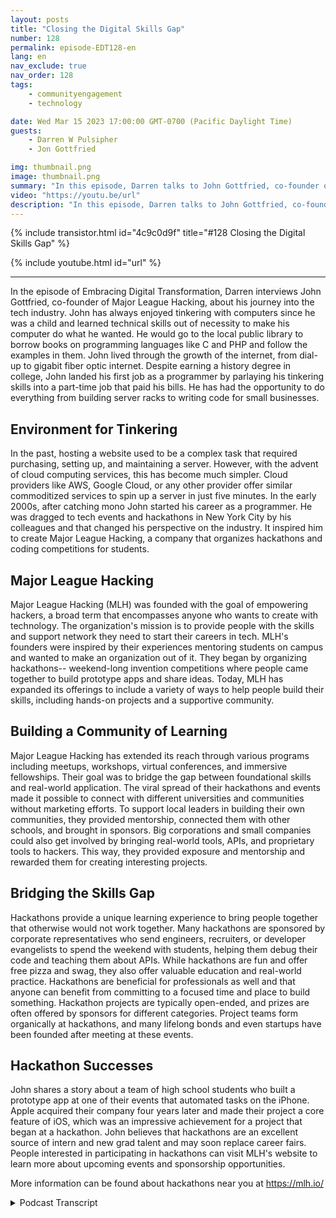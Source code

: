 ```yaml
---
layout: posts
title: "Closing the Digital Skills Gap"
number: 128
permalink: episode-EDT128-en
lang: en
nav_exclude: true
nav_order: 128
tags:
    - communityengagement
    - technology

date: Wed Mar 15 2023 17:00:00 GMT-0700 (Pacific Daylight Time)
guests:
    - Darren W Pulsipher
    - Jon Gottfried

img: thumbnail.png
image: thumbnail.png
summary: "In this episode, Darren talks to John Gottfried, co-founder of Major League hacking, about closing the digital skills gap through practical collaborative work using hackathons."
video: "https://youtu.be/url"
description: "In this episode, Darren talks to John Gottfried, co-founder of Major League hacking, about closing the digital skills gap through practical collaborative work using hackathons."
---
```


<div>
{% include transistor.html id="4c9c0d9f" title="#128 Closing the Digital Skills Gap" %}

{% include youtube.html id="url" %}
</div>

---

In the episode of Embracing Digital Transformation, Darren interviews John Gottfried, co-founder of Major League Hacking,  about his journey into the tech industry. John has always enjoyed tinkering with computers since he was a child and learned technical skills out of necessity to make his computer do what he wanted. He would go to the local public library to borrow books on programming languages like C and PHP and follow the examples in them. John lived through the growth of the internet, from dial-up to gigabit fiber optic internet. Despite earning a history degree in college, John landed his first job as a programmer by parlaying his tinkering skills into a part-time job that paid his bills. He has had the opportunity to do everything from building server racks to writing code for small businesses.

## Environment for Tinkering

In the past, hosting a website used to be a complex task that required purchasing, setting up, and maintaining a server. However, with the advent of cloud computing services, this has become much simpler. Cloud providers like AWS, Google Cloud, or any other provider offer similar commoditized services to spin up a server in just five minutes. In the early 2000s, after catching mono John started his career as a programmer. He was dragged to tech events and hackathons in New York City by his colleagues and that changed his perspective on the industry. It inspired him to create Major League Hacking, a company that organizes hackathons and coding competitions for students.

## Major League Hacking

Major League Hacking (MLH) was founded with the goal of empowering hackers, a broad term that encompasses anyone who wants to create with technology. The organization's mission is to provide people with the skills and support network they need to start their careers in tech. MLH's founders were inspired by their experiences mentoring students on campus and wanted to make an organization out of it. They began by organizing hackathons-- weekend-long invention competitions where people came together to build prototype apps and share ideas. Today, MLH has expanded its offerings to include a variety of ways to help people build their skills, including hands-on projects and a supportive community.

## Building a Community of Learning

Major League Hacking has extended its reach through various programs including meetups, workshops, virtual conferences, and immersive fellowships. Their goal was to bridge the gap between foundational skills and real-world application. The viral spread of their hackathons and events made it possible to connect with different universities and communities without marketing efforts. To support local leaders in building their own communities, they provided mentorship, connected them with other schools, and brought in sponsors. Big corporations and small companies could also get involved by bringing real-world tools, APIs, and proprietary tools to hackers. This way, they provided exposure and mentorship and rewarded them for creating interesting projects.

## Bridging the Skills Gap

Hackathons provide a unique learning experience to bring people together that otherwise would not work together. Many hackathons are sponsored by corporate representatives who send engineers, recruiters, or developer evangelists to spend the weekend with students, helping them debug their code and teaching them about APIs. While hackathons are fun and offer free pizza and swag, they also offer valuable education and real-world practice. Hackathons are beneficial for professionals as well and that anyone can benefit from committing to a focused time and place to build something. Hackathon projects are typically open-ended, and prizes are often offered by sponsors for different categories. Project teams form organically at hackathons, and many lifelong bonds and even startups have been founded after meeting at these events.

## Hackathon Successes

John shares a story about a team of high school students who built a prototype app at one of their events that automated tasks on the iPhone. Apple acquired their company four years later and made their project a core feature of iOS, which was an impressive achievement for a project that began at a hackathon. John believes that hackathons are an excellent source of intern and new grad talent and may soon replace career fairs. People interested in participating in hackathons can visit MLH's website to learn more about upcoming events and sponsorship opportunities.

More information can be found about hackathons near you at https://mlh.io/



<details>
<summary> Podcast Transcript </summary>

<p></p>

</details>
